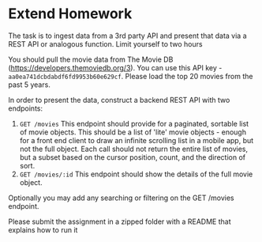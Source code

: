 # Extend Homework 

The task is to ingest data from a 3rd party API and present that data via a REST API or analogous function. Limit yourself to two hours

You should pull the movie data from The Movie DB (https://developers.themoviedb.org/3). You can use this API key - `aa0ea741dcbdabdf6fd9953b60e629cf`. Please load the top 20 movies from the past 5 years.

In order to present the data, construct a backend REST API with two endpoints:
1. `GET /movies` This endpoint should provide for a paginated, sortable list of movie objects. This should be a list of 'lite' movie objects - enough for a front end client to draw an infinite scrolling list in a mobile app, but not the full object. Each call should not return the entire list of movies, but a subset based on the cursor position, count, and the direction of sort.
2. `GET /movies/:id` This endpoint should show the details of the full movie object.

Optionally you may add any searching or filtering on the GET /movies endpoint.


Please submit the assignment in a zipped folder with a README that explains how to run it
